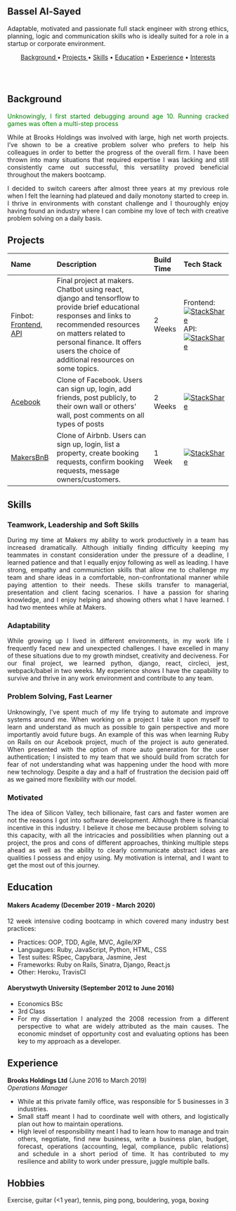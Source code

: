 ## Bassel Al-Sayed

<div align="justify">

  Adaptable, motivated and passionate full stack engineer with strong ethics, planning, logic and communication skills who is ideally   suited for a role in a startup or corporate environment.

<div align="center"> 
  <a href="#background">Background </a> • 
  <a href="#projects">Projects </a> • 
  <a href="#skills">Skills</a> • 
  <a href="#education">Education</a> • 
  <a href="#experience">Experience</a> • 
  <a href="#interests">Interests</a>
<!-- </div>  -->

<!-- <p style="text-align: center"> -->
  <a href="https://stackshare.io/basselalsayed/worked-with"><img src="http://img.shields.io/badge/tech-stack-0690fa.svg?style=flat" alt=""></a> 
<!-- </p> -->

<!-- <p style="text-align: center">  -->
  <a href="https://sourcerer.io/basselalsayed"><img src="https://img.shields.io/badge/Ruby-303%20commits-orange.svg" alt=""></a> 
  <a href="https://sourcerer.io/basselalsayed"><img src="https://img.shields.io/badge/JavaScript-209%20commits-orange.svg" alt=""></a> 
  <a href="https://sourcerer.io/basselalsayed"><img src="https://img.shields.io/badge/CSS-196%20commits-orange.svg" alt=""></a> 
  <a href="https://sourcerer.io/basselalsayed"><img src="https://img.shields.io/badge/HTML-179%20commits-orange.svg" alt=""></a> 
  <a href="https://sourcerer.io/basselalsayed"><img src="https://img.shields.io/badge/SQL-55%20commits-orange.svg" alt=""></a> 
  <a href="https://sourcerer.io/basselalsayed"><img src="https://img.shields.io/badge/Python-27%20commits-orange.svg" alt=""></a>
<!-- </p> -->
</div>

## Background

<p style="color: green"> 
  Unknowingly, I first started debugging around age 10. Running cracked games was often a multi-step process 
</P>
<p>
While at Brooks Holdings was involved with large, high net worth projects. I’ve shown to be a creative problem solver who prefers to help his colleagues in order to better the progress of the overall firm. I have been thrown into many situations that required expertise I was lacking and still consistently came out successful, this versatility proved beneficial throughout the makers bootcamp. 

I decided to switch careers after almost three years at my previous role when I felt the learning had plateued and daily monotony started to creep in. I thrive in environments with constant challenge and I thouroughly enjoy having found an industry where I can combine my love of tech with creative problem solving on a daily basis.
</p>


## Projects
| Name | Description | Build Time | Tech Stack |
| :------ | :------------- | :------ | :-----|
| Finbot: [Frontend](https://github.com/basselalsayed/finbot), [API](https://github.com/nikimanoledaki/finbot-api) | Final project at makers. Chatbot using react, django and tensorflow to provide brief educational responses and links to recommended resources on matters related to personal finance. It offers users the choice of additional resources on some topics. | 2 Weeks | Frontend: [![StackShare](http://img.shields.io/badge/tech-stack-0690fa.svg?style=flat)](https://stackshare.io/basselalsayed/finbot) API: [![StackShare](http://img.shields.io/badge/tech-stack-0690fa.svg?style=flat)](https://stackshare.io/basselalsayed/finbot-api-stack)|
| [Acebook](https://github.com/basselalsayed/acebook-derailed) |Clone of Facebook. Users can sign up, login, add friends, post publicly, to their own wall or others' wall, post comments on all types of posts| 2 Weeks | [![StackShare](http://img.shields.io/badge/tech-stack-0690fa.svg?style=flat)](https://stackshare.io/basselalsayed/acebook) |
| [MakersBnB](https://github.com/basselalsayed/makersbnb) |Clone of Airbnb. Users can sign up, login, list a property, create booking requests, confirm booking requests, message owners/customers. | 1 Week | [![StackShare](http://img.shields.io/badge/tech-stack-0690fa.svg?style=flat)](https://stackshare.io/basselalsayed/makersbnb)|

## Skills

### Teamwork, Leadership and Soft Skills

During my time at Makers my ability to work productively in a team has increased dramatically. Although initially finding difficulty keeping my teammates in constant consideration under the pressure of a deadline, I learned patience and that I equally enjoy following as well as leading. I have strong, empathy and communiction skills that allow me to challenge my team and share ideas in a comfortable, non-confrontational manner while paying attention to their needs. These skills transfer to managerial, presentation and client facing scenarios. I have a passion for sharing knowledge, and I enjoy helping and showing others what I have learned. I had two mentees while at Makers.


### Adaptability

While growing up I lived in different environments, in my work life I frequently faced new and unexpected challenges. I have excelled in many of these situations due to my growth mindset, creativity and deciveness. For our final project, we learned python, django, react, circleci, jest, webpack/babel in two weeks. My experience shows I have the capability to survive and thrive in any work environment and contribute to any team. 


### Problem Solving, Fast Learner

Unknowingly, I've spent much of my life trying to automate and improve systems around me. When working on a project I take it upon myself to learn and understand as much as possible to gain perspective and more importantly avoid future bugs. An example of this was when learning Ruby on Rails on our Acebook project, much of the project is auto generated. When presented with the option of more auto generation for the user authentication; I insisted to my team that we should build from scratch for fear of not understanding what was happening under the hood with more new technology. Despite a day and a half of frustration the decision paid off as we gained more flexibility with our model.

### Motivated

The idea of Silicon Valley, tech billionaire, fast cars and faster women are not the reasons I got into software development. Although there is financial incentive in this industry. I believe it chose me because problem solving to this capacity, with all the intricacies and possibilities when planning out a project, the pros and cons of different approaches, thinking multiple steps ahead as well as the ability to clearly communicate abstract ideas are qualities I possess and enjoy using. My motivation is internal, and I want to get the most out of this journey. 


## Education

#### Makers Academy (December 2019 - March 2020)
12 week intensive coding bootcamp in which covered many industry best practices:

- Practices: OOP, TDD, Agile, MVC, Agile/XP
- Languagues: Ruby, JavaScript, Python, HTML, CSS
- Test suites: RSpec, Capybara, Jasmine, Jest
- Frameworks: Ruby on Rails, Sinatra, Django, React.js
- Other: Heroku, TravisCI
  
#### Aberystwyth University (September 2012 to June 2016)

- Economics BSc
- 3rd Class
- For my dissertation I analyzed the 2008 recession from a different perspective to what are widely attributed as the main causes. The economic mindset of opportunity cost and evaluating options has been key to my approach as a developer. 


## Experience

**Brooks Holdings Ltd** (June 2016 to March 2019)    
*Operations Manager*  
- While at this private family office, was responsible for 5 businesses in 3 industries.
- Small staff meant I had to coordinate well with others, and logistically plan out how to maintain operations.
- High level of responsibility meant I had to learn how to manage and train others, negotiate, find new business, write a business plan, budget, forecast, operations (accounting, legal, compliance, public relations) and schedule in a short period of time. It has contributed to my resilience and ability to work under pressure, juggle multiple balls.
 
## Hobbies

Exercise, guitar (<1 year), tennis, ping pong, bouldering, yoga, boxing
</div>